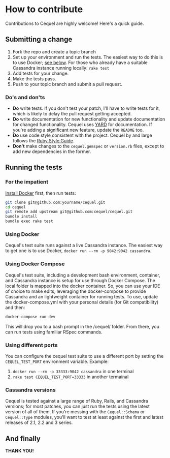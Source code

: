 # How to contribute #

Contributions to Cequel are highly welcome! Here's a quick guide.

## Submitting a change ##

1. Fork the repo and create a topic branch
2. Set up your environment and run the tests. The easiest way to do this is to
   use Docker; [see below](#running-the-tests). For those who already have a suitable Cassandra
   instance running locally: `rake test`
3. Add tests for your change.
4. Make the tests pass.
5. Push to your topic branch and submit a pull request.

### Do's and don'ts ###

* **Do** write tests. If you don't test your patch, I'll have to write tests
  for it, which is likely to delay the pull request getting accepted.
* **Do** write documentation for new functionality and update documentation for
  changed functionality. Cequel uses
  [YARD](http://rubydoc.info/gems/yard/file/docs/GettingStarted.md) for
  documentation. If you're adding a significant new feature, update the
  `README` too.
* **Do** use code style consistent with the project. Cequel by and large
  follows the [Ruby Style Guide](https://github.com/bbatsov/ruby-style-guide).
* **Don't** make changes to the `cequel.gemspec` or `version.rb` files, except
  to add new dependencies in the former.

## Running the tests ##

### For the impatient ###

[Install Docker](https://docs.docker.com/engine/installation/) first, then run tests:
```bash
git clone git@github.com:yourname/cequel.git
cd cequel
git remote add upstream git@github.com:cequel/cequel.git
bundle install
bundle exec rake test
```

### Using Docker

Cequel's test suite runs against a live Cassandra instance. The easiest way to
get one is to use Docker, `docker run --rm -p 9042:9042 cassandra`.

### Using Docker Compose
 Cequel's test suite, including a development bash environment, container, and Cassandra
instance is setup for use through Docker Compose.
 The local folder is mapped into the docker container. So, you can use your IDE of choice
to make edits, leveraging the docker-compose to provide Cassandra and an lightweight container for
running tests.
 To use, update the docker-compose.yml with your personal details (for Git compatibility) and then:
```bash
docker-compose run dev
```
This will drop you to a bash prompt in the /cequel/ folder.  From there, you can run
tests using familiar RSpec commands.

### Using different ports

You can configure the cequel test suite to use a different port by setting the `CEQUEL_TEST_PORT` environment variable. Example:
1. `docker run --rm -p 33333:9042 cassandra` in one terminal
1. `rake test CEQUEL_TEST_PORT=33333` in another termainal

### Cassandra versions

Cequel is tested against a large range of Ruby, Rails, and Cassandra
versions; for most patches, you can just run the tests using the
latest version of all of them. If you're messing with the
`Cequel::Schema` or `Cequel::Type` modules, you'll want to test at
least against the first and latest releases of 2.1, 2.2 and 3 series.

## And finally

**THANK YOU!**
